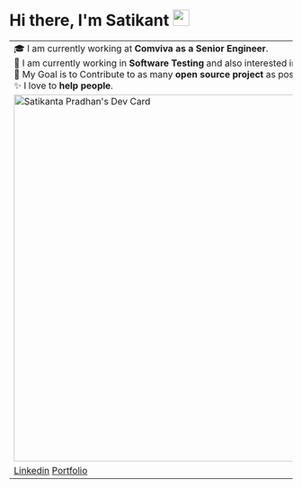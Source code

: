 
# Hi there, I'm Satikant <img src="https://github.com/TheDudeThatCode/TheDudeThatCode/blob/master/Assets/Hi.gif" width="29px">

<table>
  <tr>
    <td valign="center">
      🎓 I am currently working  at <b>Comviva as a Senior Engineer</b>.<br>
      🌱 I am currently working in <b>Software Testing</b> and also interested in <b>Devops</b>.<br>
      🎯 My Goal is to Contribute to as many <b>open source project</b> as possible.<br>
      ✨ I love to <b>help people</b>.
    </td>
   <tr>
    <td>
      <a href="https://app.daily.dev/satikant"><img src="https://api.daily.dev/devcards/v2/HJCvq3an07eBC9IKG0qGa.png?type=wide&r=jkv" width="652" alt="Satikanta Pradhan's Dev Card"/></a>
    </td>
     <tr>
        <td>
        <a href ="https://www.linkedin.com/in/satikant-pradhan">Linkedin</a>
        <a href = "https://sites.google.com/view/satikant/home">Portfolio</a>  
        </td>
     </tr>
 </tr>    

  </table>


